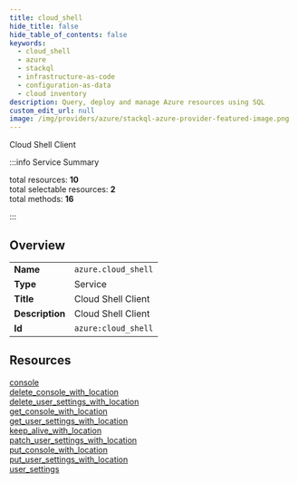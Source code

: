 ```yaml
---
title: cloud_shell
hide_title: false
hide_table_of_contents: false
keywords:
  - cloud_shell
  - azure
  - stackql
  - infrastructure-as-code
  - configuration-as-data
  - cloud inventory
description: Query, deploy and manage Azure resources using SQL
custom_edit_url: null
image: /img/providers/azure/stackql-azure-provider-featured-image.png
---
```


Cloud Shell Client  
    
:::info Service Summary

<div class="row">
<div class="providerDocColumn">
<span>total resources:&nbsp;<b>10</b></span><br />
<span>total selectable resources:&nbsp;<b>2</b></span><br />
<span>total methods:&nbsp;<b>16</b></span><br />
</div>
</div>

:::

## Overview
<table><tbody>
<tr><td><b>Name</b></td><td><code>azure.cloud_shell</code></td></tr>
<tr><td><b>Type</b></td><td>Service</td></tr>
<tr><td><b>Title</b></td><td>Cloud Shell Client</td></tr>
<tr><td><b>Description</b></td><td>Cloud Shell Client</td></tr>
<tr><td><b>Id</b></td><td><code>azure:cloud_shell</code></td></tr>
</tbody></table>

## Resources
<div class="row">
<div class="providerDocColumn">
<a href="/providers/azure/cloud_shell/console/">console</a><br />
<a href="/providers/azure/cloud_shell/delete_console_with_location/">delete_console_with_location</a><br />
<a href="/providers/azure/cloud_shell/delete_user_settings_with_location/">delete_user_settings_with_location</a><br />
<a href="/providers/azure/cloud_shell/get_console_with_location/">get_console_with_location</a><br />
<a href="/providers/azure/cloud_shell/get_user_settings_with_location/">get_user_settings_with_location</a><br />
</div>
<div class="providerDocColumn">
<a href="/providers/azure/cloud_shell/keep_alive_with_location/">keep_alive_with_location</a><br />
<a href="/providers/azure/cloud_shell/patch_user_settings_with_location/">patch_user_settings_with_location</a><br />
<a href="/providers/azure/cloud_shell/put_console_with_location/">put_console_with_location</a><br />
<a href="/providers/azure/cloud_shell/put_user_settings_with_location/">put_user_settings_with_location</a><br />
<a href="/providers/azure/cloud_shell/user_settings/">user_settings</a><br />
</div>
</div>
